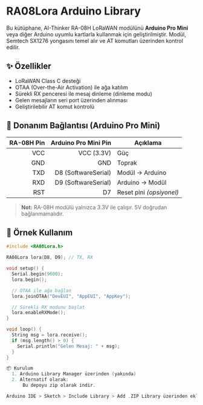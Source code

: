 # RA08Lora Arduino Library

Bu kütüphane, AI-Thinker RA-08H LoRaWAN modülünü **Arduino Pro Mini** veya diğer Arduino uyumlu kartlarla kullanmak için geliştirilmiştir. Modül, Semtech SX1276 yongasını temel alır ve AT komutları üzerinden kontrol edilir.

## ✨ Özellikler

- LoRaWAN Class C desteği
- OTAA (Over-the-Air Activation) ile ağa katılım
- Sürekli RX penceresi ile mesaj dinleme (dinleme modu)
- Gelen mesajların seri port üzerinden alınması
- Geliştirilebilir AT komut kontrolü

## 🔌 Donanım Bağlantısı (Arduino Pro Mini)

| RA-08H Pin | Arduino Pro Mini Pin | Açıklama      |
|-----------:|---------------------:|---------------|
| VCC        | VCC (3.3V)           | Güç           |
| GND        | GND                  | Toprak        |
| TXD        | D8 (SoftwareSerial)  | Modül → Arduino |
| RXD        | D9 (SoftwareSerial)  | Arduino → Modül |
| RST        | D7                   | Reset pini *(opsiyonel)*

> **Not:** RA-08H modülü yalnızca 3.3V ile çalışır. 5V doğrudan bağlanmamalıdır.

## 🧪 Örnek Kullanım

```cpp
#include <RA08Lora.h>

RA08Lora lora(D8, D9); // TX, RX

void setup() {
  Serial.begin(9600);
  lora.begin();

  // OTAA ile ağa bağlan
  lora.joinOTAA("DevEUI", "AppEUI", "AppKey");

  // Sürekli RX modunu başlat
  lora.enableRXMode();
}

void loop() {
  String msg = lora.receive();
  if (msg.length() > 0) {
    Serial.println("Gelen Mesaj: " + msg);
  }
}

📦 Kurulum
  1. Arduino Library Manager üzerinden (yakında)
  2. Alternatif olarak:
      Bu depoyu zip olarak indir.

Arduino IDE > Sketch > Include Library > Add .ZIP Library üzerinden ekle.
